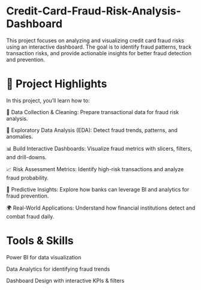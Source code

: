 # Credit-Card-Fraud-Risk-Analysis-Dashboard
This project focuses on analyzing and visualizing credit card fraud risks using an interactive dashboard. The goal is to identify fraud patterns, track transaction risks, and provide actionable insights for better fraud detection and prevention.

# 🚀 Project Highlights
In this project, you’ll learn how to:

🧹 Data Collection & Cleaning: Prepare transactional data for fraud risk analysis.



🔎 Exploratory Data Analysis (EDA): Detect fraud trends, patterns, and anomalies.



📊 Build Interactive Dashboards: Visualize fraud metrics with slicers, filters, and drill-downs.



📈 Risk Assessment Metrics: Identify high-risk transactions and analyze fraud probability.



🤖 Predictive Insights: Explore how banks can leverage BI and analytics for fraud prevention.



🌍 Real-World Applications: Understand how financial institutions detect and combat fraud daily.


# Tools & Skills
Power BI for data visualization

Data Analytics for identifying fraud trends

Dashboard Design with interactive KPIs & filters
